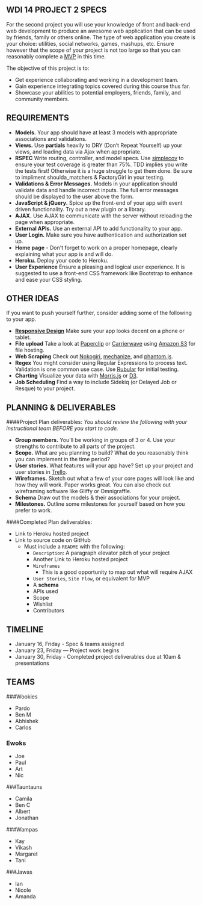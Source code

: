 ## WDI 14 PROJECT 2 SPECS
For the second project you will use your knowledge of front and back-end web development to produce an awesome web application that can be used by friends, family or others online. The type of web application you create is your choice: utilities, social networks, games, mashups, etc. Ensure however that the scope of your project is not too large so that you can reasonably complete a [MVP](http://en.wikipedia.org/wiki/Minimum_viable_product) in this time. 

The objective of this project is to:

* Get experience collaborating and working in a development team.
* Gain experience integrating topics covered during this course thus far.
* Showcase your abilities to potential employers, friends, family, and community members.

## REQUIREMENTS
* **Models.** Your app should have at least 3 models with appropriate associations and validations.
* **Views.** Use **partials** heavily to DRY (Don’t Repeat Yourself) up your views, and loading data via Ajax when appropriate.
* **RSPEC** Write routing, controller, and model specs. Use [simplecov](https://github.com/colszowka/simplecov) to ensure your test coverage is greater than 75%. TDD implies you write the tests first! Otherwise it is a huge struggle to get them done. Be sure to impliment shoulda_matchers & FactoryGirl in your testing.
* **Validations & Error Messages.** Models in your application should validate data and handle incorrect inputs. The full error messages should be displayed to the user above the form.
* **JavaScript & jQuery.** Spice up the front-end of your app with event driven functionality. Try out a new plugin or a library.
* **AJAX.** Use AJAX to communicate with the server without reloading the page when appropriate.
* **External APIs.** Use an external API to add functionality to your app.
* **User Login.** Make sure you have authentication and authorization set up.
* **Home page** - Don't forget to work on a proper homepage, clearly explaining what your app is and will do.
* **Heroku.** Deploy your code to Heroku.
* **User Experience** Ensure a pleasing and logical user experience. It is suggested to use a front-end CSS framework like Bootstrap to enhance and ease your CSS styling. 


## OTHER IDEAS
If you want to push yourself further, consider adding some of the following to your app.

* **[Responsive Design](http://en.wikipedia.org/wiki/Responsive_web_design)** Make sure your app looks decent on a phone or tablet.
* **File upload** Take a look at [Paperclip](https://github.com/thoughtbot/paperclip) or [Carrierwave](https://github.com/carrierwaveuploader/carrierwave) using [Amazon S3](http://aws.amazon.com/s3/) for file hosting.
* **Web Scraping** Check out [Nokogiri](http://nokogiri.org/), [mechanize](https://github.com/sparklemotion/mechanize), and [phantom.js](http://phantomjs.org/).
* **Regex** You might consider using Regular Expressions to process text. Validation is one common use case. Use [Rubular](http://rubular.com/) for initial testing.
* **Charting** Visualize your data with [Morris.js](http://www.oesmith.co.uk/morris.js/) or [D3](http://d3js.org/).
* **Job Scheduling** Find a way to include Sidekiq (or Delayed Job or Resque) to your project.

## PLANNING & DELIVERABLES


####Project Plan deliverables:
*You should review the following with your instructional team BEFORE you start to code.*

* **Group members.** You'll be working in groups of 3 or 4. Use your strengths to contribute to all parts of the project.
* **Scope.** What are you planning to build? What do you reasonably think you can implement in the time period?
* **User stories.** What features will your app have? Set up your project and user stories in [Trello](https://trello.com).
* **Wireframes.** Sketch out what a few of your core pages will look like and how they will work. Paper works great. You can also check out wireframing software like Gliffy or Omnigraffle.
* **Schema** Draw out the models & their associations for your project.
* **Milestones.** Outline some milestones for yourself based on how you prefer to work.


####Completed Plan deliverables:

* Link to Heroku hosted project
* Link to source code on GitHub
  * Must include a `README` with the following:
    * `Description`: A paragraph elevator pitch of your project
    * Another Link to Heroku hosted project
    * `Wireframes`
      * This is a good opportunity to map out what will require AJAX 
    * `User Stories`, `Site Flow`, or equivalent for MVP
    * A **schema**
    * APIs used
    * Scope 
    * Wishlist
    * Contributors

## TIMELINE

* January 16, Friday - Spec & teams assigned
* January 23, Friday —  Project work begins
* January 30, Friday - Completed project deliverables due at 10am & presentations

## TEAMS 

###Wookies
* Pardo
* Ben M
* Abhishek
* Carlos

### Ewoks
* Joe
* Paul
* Art
* Nic

###Tauntauns
* Camila
* Ben C
* Albert
* Jonathan

###Wampas
* Kay
* Vikash
* Margaret
* Tani

###Jawas
* Ian
* Nicole
* Amanda
